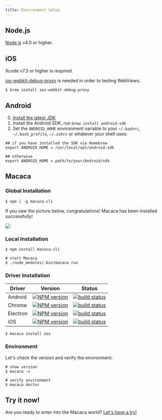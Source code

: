 ```yaml
---
title: Environment Setup
---
```


## Node.js

[Node.js](https://nodejs.org/) v4.0 or higher.

## iOS

Xcode v7.3 or higher is required.

[ios-webkit-debug-proxy](https://github.com/google/ios-webkit-debug-proxy) is needed in order to testing WebViews.

```shell
$ brew install ios-webkit-debug-proxy
```

## Android

0. [Install the latest JDK](http://www.oracle.com/technetwork/java/javase/downloads/jdk8-downloads-2133151.html)
0. Install the Android SDK, run `brew install android-sdk`
0. Set the `ANDROID_HOME` environment variable to your `~/.bashrc`, `~/.bash_profile`, `~/.zshrc` or whatever your shell uses:

```shell
## if you have installed the SDK via Homebrew
export ANDROID_HOME = /usr/local/opt/android-sdk

## otherwise
export ANDROID_HOME = path/to/your/Android/sdk
```

## Macaca

### Global Installation

```shell
$ npm i -g macaca-cli
```

If you saw the picture below, congratulations! Macaca has been installed successfully!

![](https://os.alipayobjects.com/rmsportal/zSmLbyWUarTabaP.png)

### Local Installation

```shell
$ npm install macaca-cli

# start Macaca
$ ./node_modules/.bin/macaca run
```

### Driver Installation

| Driver     | Version                                  | Status    |
| ---------- | ---------------------------------------- | --------- |
| Android    | [![NPM version][npm-image-0]][npm-url-0] | [![build status][travis-image-0]][travis-url-0]          |
| Chrome     | [![NPM version][npm-image-1]][npm-url-1] | [![build status][travis-image-1]][travis-url-1]          |
| Electron   | [![NPM version][npm-image-2]][npm-url-2] | [![build status][travis-image-2]][travis-url-2]          |
| iOS        | [![NPM version][npm-image-3]][npm-url-3] | [![build status][travis-image-3]][travis-url-3]          |

[npm-image-0]: https://img.shields.io/npm/v/macaca-android.svg?style=flat-square
[npm-url-0]: https://npmjs.org/package/macaca-android
[npm-image-1]: https://img.shields.io/npm/v/macaca-chrome.svg?style=flat-square
[npm-url-1]: https://npmjs.org/package/macaca-chrome
[npm-image-2]: https://img.shields.io/npm/v/macaca-electron.svg?style=flat-square
[npm-url-2]: https://npmjs.org/package/macaca-electron
[npm-image-3]: https://img.shields.io/npm/v/macaca-ios.svg?style=flat-square
[npm-url-3]: https://npmjs.org/package/macaca-ios

[travis-image-0]: https://img.shields.io/travis/macacajs/macaca-android.svg?style=flat-square
[travis-url-0]: https://travis-ci.org/macacajs/macaca-android
[travis-image-1]: https://img.shields.io/travis/macacajs/macaca-chrome.svg?style=flat-square
[travis-url-1]: https://travis-ci.org/macacajs/macaca-chrome
[travis-image-2]: https://img.shields.io/travis/macacajs/macaca-electron.svg?style=flat-square
[travis-url-2]: https://travis-ci.org/macacajs/macaca-electron
[travis-image-3]: https://img.shields.io/travis/macacajs/macaca-ios.svg?style=flat-square
[travis-url-3]: https://travis-ci.org/macacajs/macaca-ios

```shell
$ macaca install ios
```

### Environment

Let's check the version and verify the environment.

```shell
# show version
$ macaca -v

# verify environment
$ macaca doctor
```

## Try it now!

Are you ready to enter into the Macaca world? [Let's have a try!](./getting-started.html)
